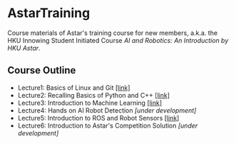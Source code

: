 # AstarTraining
Course materials of Astar's training course for new members, a.k.a. the HKU Innowing Student Initiated Course *AI and Robotics: An Introduction by HKU Astar*.

## Course Outline

- Lecture1: Basics of Linux and Git [[link]](./lecture_1/)
- Lecture2: Recalling Basics of Python and C++ [[link]](./lecture_2)
- Lecture3: Introduction to Machine Learning [[link]](./lecture_3)
- Lecture4: Hands on AI Robot Detection *[under development]*
- Lecture5: Introduction to ROS and Robot Sensors [[link]](https://github.com/gwentgod/astar_tutorials/tree/master/ros)
- Lecture6: Introduction to Astar's Competition Solution *[under development]*
